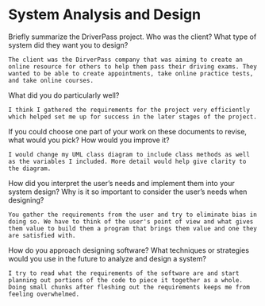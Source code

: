 # System Analysis and Design

Briefly summarize the DriverPass project. Who was the client? What type of system did they want you to design?


    The client was the DirverPass company that was aiming to create an online resource for others to help them pass their driving exams. They wanted to be able to create appointments, take online practice tests, and take online courses.
What did you do particularly well?


    I think I gathered the requirements for the project very efficiently which helped set me up for success in the later stages of the project. 
If you could choose one part of your work on these documents to revise, what would you pick? How would you improve it?


    I would change my UML class diagram to include class methods as well as the variables I included. More detail would help give clarity to the diagram.
How did you interpret the user’s needs and implement them into your system design? Why is it so important to consider the user’s needs when designing?


    You gather the requirements from the user and try to eliminate bias in doing so. We have to think of the user's point of view and what gives them value to build them a program that brings them value and one they are satisfied with. 
How do you approach designing software? What techniques or strategies would you use in the future to analyze and design a system?


    I try to read what the requirements of the software are and start planning out portions of the code to piece it together as a whole. Doing small chunks after fleshing out the requirements keeps me from feeling overwhelmed. 
